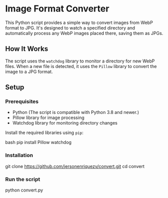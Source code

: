 # Image Format Converter

This Python script provides a simple way to convert images from WebP format to JPG. It's designed to watch a specified directory and automatically process any WebP images placed there, saving them as JPGs.

## How It Works

The script uses the `watchdog` library to monitor a directory for new WebP files. When a new file is detected, it uses the `Pillow` library to convert the image to a JPG format.

## Setup

### Prerequisites

- Python (The script is compatible with Python 3.8 and newer.)
- Pillow library for image processing
- Watchdog library for monitoring directory changes

Install the required libraries using `pip`:

bash
pip install Pillow watchdog

### Installation
git clone https://github.com/jersonenriquezv/convert.git
cd convert
### Run the script 
python convert.py




